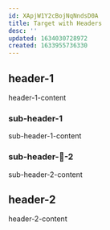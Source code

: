 ```yaml
---
id: XApjW1Y2cBojNqNndsD0A
title: Target with Headers
desc: ''
updated: 1634030728972
created: 1633955736330
---
```


## header-1
header-1-content

### sub-header-1
sub-header-1-content

### sub-header-🌲-2
sub-header-2-content

## header-2
header-2-content

